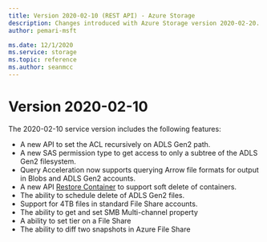 ```yaml
---
title: Version 2020-02-10 (REST API) - Azure Storage
description: Changes introduced with Azure Storage version 2020-02-20.
author: pemari-msft

ms.date: 12/1/2020
ms.service: storage
ms.topic: reference
ms.author: seanmcc
---
```


# Version 2020-02-10
  
The 2020-02-10 service version includes the following features:

- A new API to set the ACL recursively on ADLS Gen2 path.
- A new SAS permission type to get access to only a subtree of the ADLS Gen2 filesystem.
- Query Acceleration now supports querying Arrow file formats for output in Blobs and ADLS Gen2 accounts.
- A new API [Restore Container](restore-container.md) to support soft delete of containers.
- The ability to schedule delete of ADLS Gen2 files.
- Support for 4TB files in standard File Share accounts.
- The ability to get and set SMB Multi-channel property
- A ability to set tier on a File Share
- The ability to diff two snapshots in Azure File Share